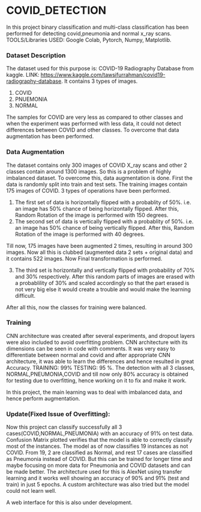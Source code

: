 # COVID_DETECTION
In this project binary classification and multi-class classification has been performed for detecting covid,pneumonia and normal x_ray scans. 
TOOLS/Libraries USED: Google Colab, Pytorch, Numpy, Matplotlib.

### Dataset Description
The dataset used for this purpose is: COVID-19 Radiography Database
from kaggle. LINK: https://www.kaggle.com/tawsifurrahman/covid19-radiography-database.
It contains 3 types of images. 
1. COVID
2. PNUEMONIA
3. NORMAL

The samples for COVID are very less as compared to other classes and when the experiment was performed with less data, it could not detect differences between COVID
and other classes. To overcome that data augmentation has been performed.

### Data Augmentation
The dataset contains only 300 images of COVID X_ray scans and other 2 classes contain around 1300 images. So this is a problem of highly imbalanced dataset.
To overcome this, data augmentation is done. First the data is randomly split into train and test sets. The training images contain 175 images of COVID. 
3 types of operations have been performed. 
1. The first set of data is horizontally flipped with a probablity of 50%. i.e. an image has 50% chance of being horizontally flipped. After this, Random Rotation of
the image is performed with 150 degrees.
2. The second set of data is vertically flipped with a probablity of 50%. i.e. an image has 50% chance of being vertically flipped. After this, Random Rotation of
the image is performed with 40 degrees.

Till now, 175 images have been augmented 2 times, resulting in around 300 images. Now all this is clubbed (augmented data 2 sets + original data) and it contains 522
images. Now Final transformation is performed.

3. The third set is horizontally and vertically flipped with probability of 70% and 30% respectively. After this random parts of images are erased with a probablility
of 30% and scaled accordingly so that the part erased is not very big else it would create a trouble and would make the learning difficult.

After all this, now the classes for training were balanced.

### Training

CNN architecture was created after several experiments, and dropout layers were also included to avoid overfitting problem. CNN architecture with its dimensions can 
be seen in code with comments. It was very easy to differentiate between normal and covid and after appropriate CNN architecture, it was able to learn the differences
and hence resulted in great Accuracy. TRAINING: 99% TESTING: 95 %. The detection with all 3 classes, NORMAL,PNEUMONIA,COVID and till now only 80% accuracy is obtained
for testing due to overfitting, hence working on it to fix and make it work. 

In this project, the main learning was to deal with imbalanced data, and hence perform augmentation. 

### Update(Fixed Issue of Overfitting):
Now this project can classify successfully all 3 cases(COVID,NORMAL,PNEUMONIA) with an accuracy of 91% on test data. Confusion Matrix plotted verifies that the
model is able to correctly classify most of the instances. The model as of now classifies 19 instances as not COVID. From 19, 2 are classified as Normal, and rest 17 cases are classified as Pneumonia instead of COVID. But this can be trained for longer time and maybe focusing on more data for Pneumonia and COVID datasets and can be made better. The architecture used for this is AlexNet using transfer learning and it works well showing an accuracy of 90% and 91% (test and train) in just 5 epochs. A custom architecture was also tried but the model could not learn well. 

A web interface for this is also under development.
